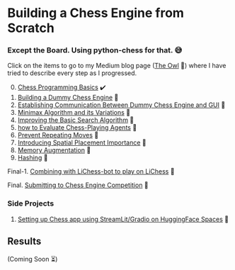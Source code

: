 # Building a Chess Engine from Scratch 
### Except the Board. Using python-chess for that. :sweat_smile:

Click on the items to go to my Medium blog page ([The Owl](https://medium.com/the-owl/) :owl:) where I have tried to describe every step as I progressed.

0. [Chess Programming Basics](https://medium.com/the-owl/chess-part-0-introduction-to-chess-programming-basics-b70541d93f0f) :heavy_check_mark:
1. [Building a Dummy Chess Engine](https://medium.com/the-owl/) :large_orange_diamond:
2. [Establishing Communication Between Dummy Chess Engine and GUI](https://medium.com/the-owl/) :white_square_button:
3. [Minimax Algorithm and its Variations](https://medium.com/the-owl/) :white_square_button:
4. [Improving the Basic Search Algorithm](https://medium.com/the-owl/) :white_square_button:
5. [how to Evaluate Chess-Playing Agents](https://medium.com/the-owl/) :white_square_button:
6. [Prevent Repeating Moves](https://medium.com/the-owl/) :white_square_button:
7. [Introducing Spatial Placement Importance](https://medium.com/the-owl/) :white_square_button:
8. [Memory Augmentation](https://medium.com/the-owl/) :white_square_button:
9. [Hashing](https://medium.com/the-owl/) :white_square_button:

Final-1. [Combining with LiChess-bot to play on LiChess](https://medium.com/the-owl/) :white_square_button:

Final. [Submitting to Chess Engine Competition](https://medium.com/the-owl/) :white_square_button:

### Side Projects
1. [Setting up Chess app using StreamLit/Gradio on HuggingFace Spaces](https://medium.com/the-owl/) 🤗

## Results

(Coming Soon :hourglass_flowing_sand:)
